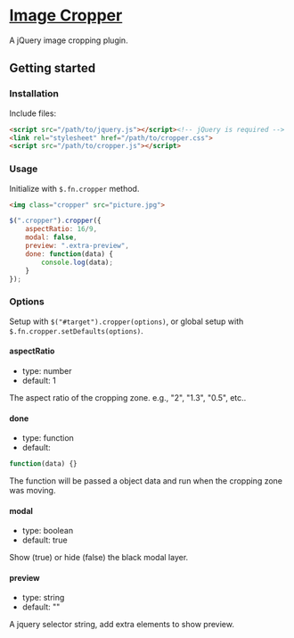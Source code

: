 # [Image Cropper](http://fengyuanchen.github.io/cropper)

A jQuery image cropping plugin.


## Getting started

### Installation

Include files:

```html
<script src="/path/to/jquery.js"></script><!-- jQuery is required -->
<link rel="stylesheet" href="/path/to/cropper.css">
<script src="/path/to/cropper.js"></script>
```

### Usage

Initialize with `$.fn.cropper` method.

```html
<img class="cropper" src="picture.jpg">
```

```javascript
$(".cropper").cropper({
    aspectRatio: 16/9,
    modal: false,
    preview: ".extra-preview",
    done: function(data) {
        console.log(data);
    }
});
```

### Options

Setup with `$("#target").cropper(options)`, or global setup with `$.fn.cropper.setDefaults(options)`.

#### aspectRatio

* type: number
* default: 1

The aspect ratio of the cropping zone. e.g., "2", "1.3", "0.5", etc..

#### done

* type: function
* default:

```javascript
function(data) {}
```

The function will be passed a object data and run when the cropping zone was moving.

#### modal

* type: boolean
* default: true

Show (true) or hide (false) the black modal layer.

#### preview

* type: string
* default: ""

A jquery selector string, add extra elements to show preview.